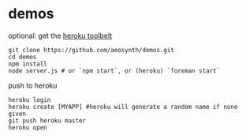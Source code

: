 # demos

optional: get the [heroku toolbelt](https://toolbelt.heroku.com/)

```
git clone https://github.com/aeosynth/demos.git
cd demos
npm install
node server.js # or `npm start`, or (heroku) `foreman start`
```

push to heroku

```
heroku login
heroku create [MYAPP] #heroku will generate a random name if none given
git push heroku master
heroku open
```
